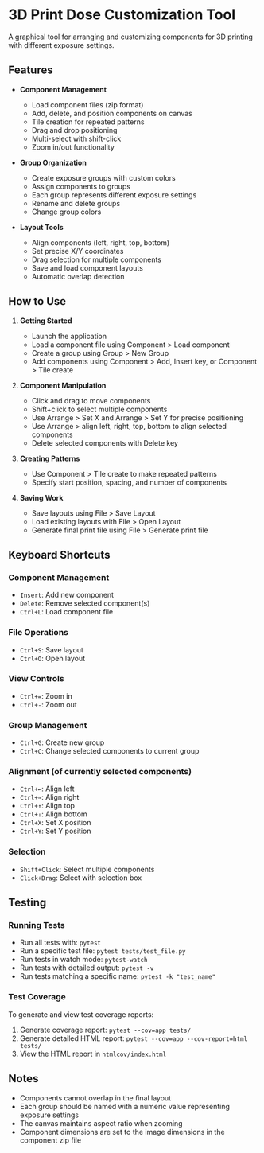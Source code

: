 # 3D Print Dose Customization Tool

A graphical tool for arranging and customizing components for 3D printing with different exposure settings.

## Features

- **Component Management**

  - Load component files (zip format)
  - Add, delete, and position components on canvas
  - Tile creation for repeated patterns
  - Drag and drop positioning
  - Multi-select with shift-click
  - Zoom in/out functionality

- **Group Organization**

  - Create exposure groups with custom colors
  - Assign components to groups
  - Each group represents different exposure settings
  - Rename and delete groups
  - Change group colors

- **Layout Tools**
  - Align components (left, right, top, bottom)
  - Set precise X/Y coordinates
  - Drag selection for multiple components
  - Save and load component layouts
  - Automatic overlap detection

## How to Use

1. **Getting Started**

   - Launch the application
   - Load a component file using Component > Load component
   - Create a group using Group > New Group
   - Add components using Component > Add, Insert key, or Component > Tile create

2. **Component Manipulation**

   - Click and drag to move components
   - Shift+click to select multiple components
   - Use Arrange > Set X and Arrange > Set Y for precise positioning
   - Use Arrange > align left, right, top, bottom to align selected components
   - Delete selected components with Delete key

3. **Creating Patterns**

   - Use Component > Tile create to make repeated patterns
   - Specify start position, spacing, and number of components

4. **Saving Work**
   - Save layouts using File > Save Layout
   - Load existing layouts with File > Open Layout
   - Generate final print file using File > Generate print file

## Keyboard Shortcuts

### Component Management

- `Insert`: Add new component
- `Delete`: Remove selected component(s)
- `Ctrl+L`: Load component file

### File Operations

- `Ctrl+S`: Save layout
- `Ctrl+O`: Open layout

### View Controls

- `Ctrl+=`: Zoom in
- `Ctrl+-`: Zoom out

### Group Management

- `Ctrl+G`: Create new group
- `Ctrl+C`: Change selected components to current group

### Alignment (of currently selected components)

- `Ctrl+←`: Align left
- `Ctrl+→`: Align right
- `Ctrl+↑`: Align top
- `Ctrl+↓`: Align bottom
- `Ctrl+X`: Set X position
- `Ctrl+Y`: Set Y position

### Selection

- `Shift+Click`: Select multiple components
- `Click+Drag`: Select with selection box

## Testing

### Running Tests

- Run all tests with: `pytest`
- Run a specific test file: `pytest tests/test_file.py`
- Run tests in watch mode: `pytest-watch`
- Run tests with detailed output: `pytest -v`
- Run tests matching a specific name: `pytest -k "test_name"`

### Test Coverage

To generate and view test coverage reports:

1. Generate coverage report: `pytest --cov=app tests/`
2. Generate detailed HTML report: `pytest --cov=app --cov-report=html tests/`
3. View the HTML report in `htmlcov/index.html`

## Notes

- Components cannot overlap in the final layout
- Each group should be named with a numeric value representing exposure settings
- The canvas maintains aspect ratio when zooming
- Component dimensions are set to the image dimensions in the component zip file
